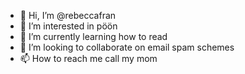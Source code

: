 - 👋 Hi, I’m @rebeccafran
- 👀 I’m interested in pöön
- 🌱 I’m currently learning how to read
- 💞️ I’m looking to collaborate on email spam schemes
- 📫 How to reach me call my mom

<!---
rebeccafran/rebeccafran is a ✨ special ✨ repository because its `README.md` (this file) appears on your GitHub profile.
You can click the Preview link to take a look at your changes.
--->
